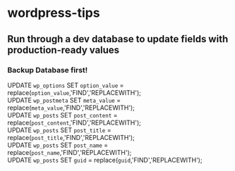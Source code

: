 # wordpress-tips

## Run through a dev database to update fields with production-ready values

### Backup Database first!  

UPDATE `wp_options` SET `option_value` = replace(`option_value`,'FIND','REPLACEWITH');  
UPDATE `wp_postmeta` SET `meta_value` = replace(`meta_value`,'FIND','REPLACEWITH');  
UPDATE `wp_posts` SET `post_content` = replace(`post_content`,'FIND','REPLACEWITH');  
UPDATE `wp_posts` SET `post_title` = replace(`post_title`,'FIND','REPLACEWITH');  
UPDATE `wp_posts` SET `post_name` = replace(`post_name`,'FIND','REPLACEWITH');  
UPDATE `wp_posts` SET `guid` = replace(`guid`,'FIND','REPLACEWITH');  
